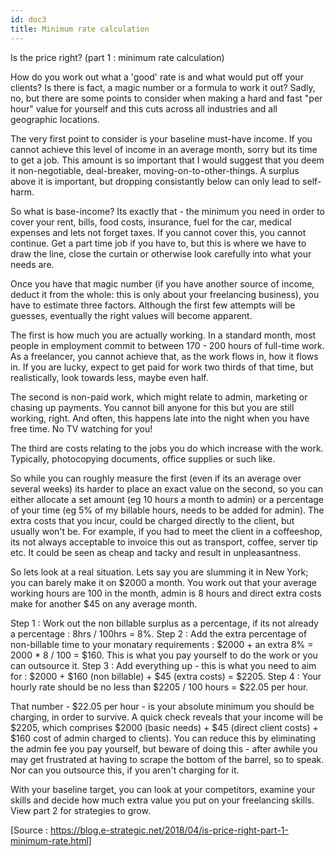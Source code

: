```yaml
---
id: doc3
title: Minimum rate calculation
---
```


Is the price right? (part 1 : minimum rate calculation)

How do you work out what a 'good' rate is and what would put off your clients? Is there is fact, a magic number or a formula to work it out? Sadly, no, but there are some points to consider when making a hard and fast "per hour" value for yourself and this cuts across all industries and all geographic locations.

The very first point to consider is your baseline must-have income. If you cannot achieve this level of income in an average month, sorry but its time to get a job. This amount is so important that I would suggest that you deem it non-negotiable, deal-breaker, moving-on-to-other-things. A surplus above it is important, but dropping consistantly below can only lead to self-harm.

So what is base-income? Its exactly that - the minimum you need in order to cover your rent, bills, food costs, insurance, fuel for the car, medical expenses and lets not forget taxes. If you cannot cover this, you cannot continue. Get a part time job if you have to, but this is where we have to draw the line, close the curtain or otherwise look carefully into what your needs are.

Once you have that magic number (if you have another source of income, deduct it from the whole: this is only about your freelancing business), you have to estimate three factors. Although the first few attempts will be guesses, eventually the right values will become apparent.

The first is how much you are actually working. In a standard month, most people in employment commit to between 170 - 200 hours of full-time work. As a freelancer, you cannot achieve that, as the work flows in, how it flows in. If you are lucky, expect to get paid for work two thirds of that time, but realistically, look towards less, maybe even half.

The second is non-paid work, which might relate to admin, marketing or chasing up payments. You cannot bill anyone for this but you are still working, right. And often, this happens late into the night when you have free time. No TV watching for you!

The third are costs relating to the jobs you do which increase with the work. Typically, photocopying documents, office supplies or such like.

So while you can roughly measure the first (even if its an average over several weeks) its harder to place an exact value on the second, so you can either allocate a set amount (eg 10 hours a month to admin) or a percentage of your time (eg 5% of my billable hours, needs to be added for admin). The extra costs that you incur, could be charged directly to the client, but usually won't be. For example, if you had to meet the client in a coffeeshop, its not always acceptable to invoice this out as transport, coffee, server tip etc. It could be seen as cheap and tacky and result in unpleasantness.

So lets look at a real situation. Lets say you are slumming it in New York; you can barely make it on $2000 a month. You work out that your average working hours are 100 in the month, admin is 8 hours and direct extra costs make for another $45 on any average month.

Step 1 : Work out the non billable surplus as a percentage, if its not already a percentage : 8hrs / 100hrs = 8%. Step 2 : Add the extra percentage of non-billable time to your monatary requirements : $2000 + an extra 8% = 2000 * 8 / 100 = $160. This is what you pay yourself to do the work or you can outsource it. Step 3 : Add everything up - this is what you need to aim for : $2000 + $160 (non billable) + $45 (extra costs) = $2205. Step 4 : Your hourly rate should be no less than $2205 / 100 hours = $22.05 per hour.

That number - $22.05 per hour - is your absolute minimum you should be charging, in order to survive. A quick check reveals that your income will be $2205, which comprises $2000 (basic needs) + $45 (direct client costs) + $160 cost of admin charged to clients). You can reduce this by eliminating the admin fee you pay yourself, but beware of doing this - after awhile you may get frustrated at having to scrape the bottom of the barrel, so to speak. Nor can you outsource this, if you aren't charging for it.

With your baseline target, you can look at your competitors, examine your skills and decide how much extra value you put on your freelancing skills. View part 2 for strategies to grow.

[Source : https://blog.e-strategic.net/2018/04/is-price-right-part-1-minimum-rate.html]
